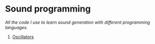# Sound programming

*All the code I use to learn sound generation with different programming languages.*

1. [Oscillators](./oscillators)